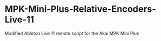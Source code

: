 # MPK-Mini-Plus-Relative-Encoders-Live-11
Modified Ableton Live 11 remote script for the Akai MPK Mini Plus

